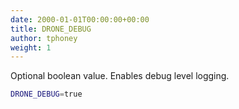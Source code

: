 ```yaml
---
date: 2000-01-01T00:00:00+00:00
title: DRONE_DEBUG
author: tphoney
weight: 1
---
```


Optional boolean value. Enables debug level logging.

```bash
DRONE_DEBUG=true
```
